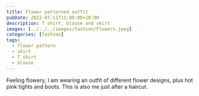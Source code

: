 ```yaml
---
title: Flower patterned outfit
pubDate: 2022-07-11T11:00:00+10:00
description: T shirt, blouse and skirt
images: [../../../images/fashion/Flowers.jpeg]
categories: [fashion]
tags:
  - flower pattern
  - skirt
  - T shirt
  - blouse
---
```


Feeling flowery, I am wearing an outfit of different flower designs, plus hot
pink tights and boots. This is also me just after a haircut.
